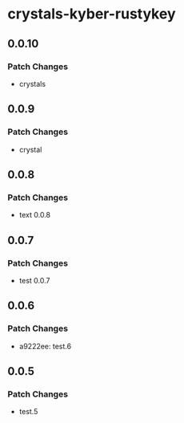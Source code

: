 # crystals-kyber-rustykey

## 0.0.10

### Patch Changes

- crystals

## 0.0.9

### Patch Changes

- crystal

## 0.0.8

### Patch Changes

- text 0.0.8

## 0.0.7

### Patch Changes

- test 0.0.7

## 0.0.6

### Patch Changes

- a9222ee: test.6

## 0.0.5

### Patch Changes

- test.5
